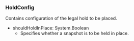 ### HoldConfig
Contains configuration of the legal hold to be placed.

- shouldHoldInPlace: System.Boolean
  - Specifies whether a snapshot is to be held in place.
